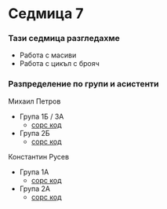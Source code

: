 # Седмица 7

### Тази седмица разгледахме
- Работа с масиви
- Работа с цикъл с брояч

### Разпределение по групи и асистенти

Михаил Петров
- Група 1Б / 3A
  - [сорс код](mp-1/source/)
- Група 2Б
  - [сорс код](mp-2/source/)

Константин Русев
- Група 1А
  - [сорс код](kr-1/source/)
- Група 2А
  - [сорс код](kr-2/source/)
